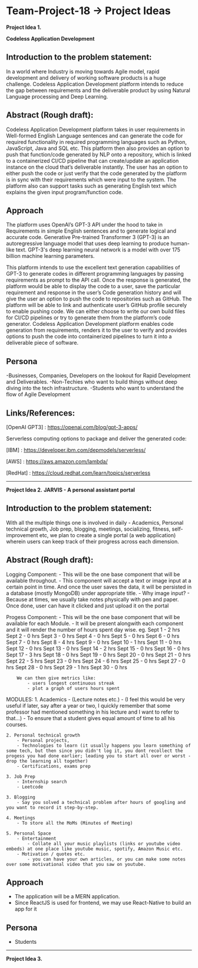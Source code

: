 # Team-Project-18 -> Project Ideas

**Project Idea 1.**

**Codeless Application Development**

Introduction to the problem statement:
-----------------------------------------
In a world where Industry is moving towards Agile model, rapid development and delivery of working software products is a huge challenge.
Codeless Application Development platform intends to reduce the gap between requirements and the deliverable product by using 
Natural Language processing and Deep Learning.

Abstract (Rough draft): 
----------------------------
Codeless Application Development platform takes in user requirements in Well-formed English Language sentences 
and can generate the code for required functionality in required programming languages such as Python, JavaScript, Java and SQL etc. 
This platform then also provides an option to push that function/code generated by NLP onto a repository, 
which is linked to a containerized CI/CD pipeline that can create/update an application instance on the cloud that’s deliverable instantly.
The user has an option to either push the code or just verify that the code generated by the platform is in sync 
with their requirements which were input to the system. The platform also can support tasks such as 
generating English text which explains the given input program/function code.

Approach
----------
The platform uses OpenAI’s GPT-3 API under the hood to take in Requirements in simple English sentences and to generate logical and accurate code. 
Generative Pre-trained Transformer 3 (GPT-3) is an autoregressive language model that uses deep learning to produce human-like text. 
GPT-3's deep learning neural network is a model with over 175 billion machine learning parameters.

This platform intends to use the excellent text generation capabilities of GPT-3 to generate codes in different programming languages
by passing requirements as prompt to the API call. Once the response is generated, the platform would be able to display the code to a user,
save the particular requirement and response in the user’s Code generation history and will give the user an option to push the code
to repositories such as GitHub. The platform will be able to link and authenticate user’s GitHub profile securely to enable pushing code. 
We can either choose to write our own build files for CI/CD pipelines or try to generate them from the platform’s code generator.
Codeless Application Development platform enables code generation from requirements, renders it to the user to verify 
and provides options to push the code into containerized pipelines to turn it into a deliverable piece of software.

Persona
----------
-Businesses, Companies, Developers on the lookout for Rapid Development and Deliverables.
-Non-Techies who want to build things without deep diving into the tech infrastructure.
-Students who want to understand the flow of Agile Development

Links/References:
----------
[OpenAI GPT3] : https://openai.com/blog/gpt-3-apps/

Serverless computing options to package and deliver the generated code:

[IBM] : https://developer.ibm.com/depmodels/serverless/

[AWS] :  https://aws.amazon.com/lambda/

[RedHat] : https://cloud.redhat.com/learn/topics/serverless


-------------------------------------------------------------------------------------------------------------------------------------------------------------------
**Project Idea 2.**
**JARVIS - A personal assistant portal**

Introduction to the problem statement:
-----------------------------------------
With all the multiple things one is involved in daily - Academics, Personal technical growth, Job prep, blogging, meetings, socializing, fitness, self-improvement etc, we plan to create a single portal (a web application) wherein users can keep track of their progress across each dimension.

Abstract (Rough draft): 
----------------------------
Logging Component: 
    - This will be the one base component that will be available throughout.
	- This component will accept a text or image input at a certain point in time. And once the user saves the data, it will be persisted in a database (mostly MongoDB) under appropriate title.
	- Why image input?
		- Because at times, we usually take notes physically with pen and paper. Once done, user can have it clicked and just upload it on the portal

Progess Component:
	- This will be the one base component that will be available for each Module.
	- It will be present alongwith each component and it will render the number of hours spent day wise.
		eg. Sept 1 - 2 hrs
			Sept 2 - 0 hrs
			Sept 3 - 0 hrs
			Sept 4 - 0 hrs
			Sept 5 - 0 hrs
			Sept 6 - 0 hrs
			Sept 7 - 0 hrs
			Sept 8 - 4 hrs
			Sept 9 - 0 hrs
			Sept 10 - 1 hrs
			Sept 11 - 0 hrs
			Sept 12 - 0 hrs
			Sept 13 - 0 hrs
			Sept 14 - 2 hrs
			Sept 15 - 0 hrs
			Sept 16 - 0 hrs
			Sept 17 - 3 hrs
			Sept 18 - 0 hrs
			Sept 19 - 0 hrs
			Sept 20 - 0 hrs
			Sept 21 - 0 hrs
			Sept 22 - 5 hrs
			Sept 23 - 0 hrs
			Sept 24 - 6 hrs
			Sept 25 - 0 hrs
			Sept 27 - 0 hrs
			Sept 28 - 0 hrs
			Sept 29 - 1 hrs
			Sept 30 - 0 hrs

		We can then give metrics like:
			- users longest continuous streak
			- plot a graph of users hours spent

MODULES:
	1. Academics
		- (Lecture notes etc.)
		- (I feel this would be very useful if later, say after a year or two, I quickly remember that some professor had mentioned something in his lecture and I want to refer to that...)
		- To ensure that a student gives equal amount of time to all his courses.

	2. Personal technical growth
		- Personal projects, 
		- Technologies to learn (it usually happens you learn something of some tech, but then since you didn't log it, you dont recollect the progess you had done earlier; leading you to start all over or worst - drop the learning all together)
		- Certifications, exams prep

	3. Job Prep
		- Internship search
		- Leetcode

	3. Blogging
		- Say you solved a technical problem after hours of googling and you want to record it step-by-step. 

	4. Meetings
		- To store all the MoMs (Minutes of Meeting)

	5. Personal Space
		- Entertainment
			- Collate all your music playlists (links or youtube video embeds) at one place like youtube music, spotify, Amazon Music etc.
		- Motivation / quotes etc.
			- you can have your own articles, or you can make some notes over some motivational video that you saw on youtube.

Approach
----------
- The application will be a MERN application. 
- Since ReactJS is used for frontend, we may use React-Native to build an app for it

Persona
----------
- Students
-------------------------------------------------------------------------------------------------------------------------------------------------------------------


**Project Idea 3.**
